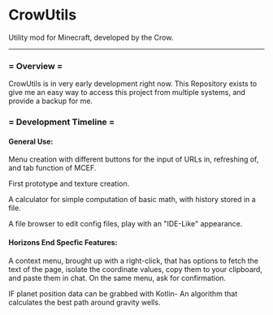 # CrowUtils
Utility mod for Minecraft, developed by the Crow.

---

### = Overview =

CrowUtils is in very early development right now.
This Repository exists to give me an easy way to access this project from multiple systems,
and provide a backup for me.

### = Development Timeline =

#### General Use:

Menu creation with different buttons for the input of URLs in, refreshing of, and tab function of MCEF.

First prototype and texture creation.

A calculator for simple computation of basic math, with history stored in a file.

A file browser to edit config files, play with an "IDE-Like" appearance.

#### Horizons End Specfic Features:

A context menu, brought up with a right-click, that has options to fetch the text of the page,
isolate the coordinate values, copy them to your clipboard, and paste them in chat. On the same menu, ask for confirmation.

IF planet position data can be grabbed with Kotlin- An algorithm that calculates
the best path around gravity wells.